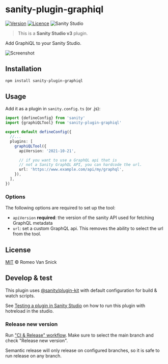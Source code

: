 # sanity-plugin-graphiql

[![Version](https://img.shields.io/npm/v/sanity-plugin-graphiql)](https://www.npmjs.com/package/sanity-plugin-graphiql)
[![Licence](https://img.shields.io/npm/l/sanity-plugin-graphiql)](https://www.npmjs.com/package/sanity-plugin-graphiql)
![Sanity Studio](https://img.shields.io/badge/v3-000000?label=sanity%20studio)

> This is a **Sanity Studio v3** plugin.

Add GraphiQL to your Sanity Studio.

![Screenshot](./screenshots/screen.png)

## Installation

```sh
npm install sanity-plugin-graphiql
```

## Usage

Add it as a plugin in `sanity.config.ts` (or .js):

```ts
import {defineConfig} from 'sanity'
import {graphiQLTool} from 'sanity-plugin-graphiql'

export default defineConfig({
  //...
  plugins: [
    graphiQLTool({
      apiVersion: '2021-10-21',

      // if you want to use a GraphQL api that is
      // not a Sanity GraphQL API, you can hardcode the url.
      url: 'https://www.example.com/api/my/graphql',
    }),
  ],
})
```

### Options

The following options are required to set up the tool:

- `apiVersion` **required**: the version of the sanity API used for fetching GraphQL metadata
- `url`: set a custom GraphQL api. This removes the ability to select the url from the tool.

## License

[MIT](LICENSE) © Romeo Van Snick

## Develop & test

This plugin uses [@sanity/plugin-kit](https://github.com/sanity-io/plugin-kit)
with default configuration for build & watch scripts.

See [Testing a plugin in Sanity Studio](https://github.com/sanity-io/plugin-kit#testing-a-plugin-in-sanity-studio)
on how to run this plugin with hotreload in the studio.

### Release new version

Run ["CI & Release" workflow](https://github.com/romeovs/sanity-plugin-graphiql/actions/workflows/main.yml).
Make sure to select the main branch and check "Release new version".

Semantic release will only release on configured branches, so it is safe to run release on any branch.
